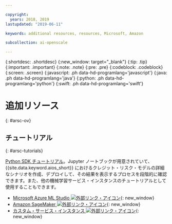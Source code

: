 ```yaml
---

copyright:
  years: 2018, 2019
lastupdated: "2019-06-11"

keywords: additional resources, resources, Microsoft, Amazon

subcollection: ai-openscale

---
```


{:shortdesc: .shortdesc}
{:new_window: target="_blank"}
{:tip: .tip}
{:important: .important}
{:note: .note}
{:pre: .pre}
{:codeblock: .codeblock}
{:screen: .screen}
{:javascript: .ph data-hd-programlang='javascript'}
{:java: .ph data-hd-programlang='java'}
{:python: .ph data-hd-programlang='python'}
{:swift: .ph data-hd-programlang='swift'}

# 追加リソース
{: #arsc-ov}

## チュートリアル
{: #arsc-tutorials}

[Python SDK チュートリアル](/docs/services/ai-openscale?topic=ai-openscale-crt-ov)。Jupyter ノートブックが用意されていて、{{site.data.keyword.aios_short}} におけるクレジット・リスク・モデルの詳細なシナリオを作成、デプロイして、その結果を表示するプロセスを段階的に確認できます。また、他の機械学習サービス・インスタンスのチュートリアルとして使用することもできます。

- [Microsoft Azure ML Studio ![外部リンク・アイコン](../../icons/launch-glyph.svg "外部リンク・アイコン")](https://github.com/pmservice/ai-openscale-tutorials/blob/master/notebooks/AI%20OpenScale%20and%20Azure%20ML%20Studio%20Engine.ipynb){: new_window}
- [Amazon SageMaker ![外部リンク・アイコン](../../icons/launch-glyph.svg "外部リンク・アイコン")](https://github.com/pmservice/ai-openscale-tutorials/blob/master/notebooks/AI%20OpenScale%20and%20SageMaker%20ML%20Engine.ipynb){: new_window}
- [カスタム・サービス・インスタンス ![外部リンク・アイコン](../../icons/launch-glyph.svg "外部リンク・アイコン")](https://github.com/pmservice/ai-openscale-tutorials/blob/master/notebooks/AI%20OpenScale%20and%20Custom%20ML%20Engine.ipynb){: new_window}
